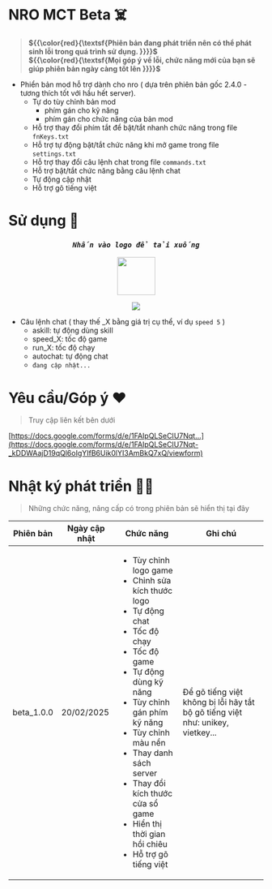 # NRO MCT Beta ☠️
 > **${{\color{red}{\textsf{Phiên bản đang phát triển nên có thể phát sinh lỗi trong quá trình sử dụng. \}}}}\$**<br>**${{\color{red}{\textsf{Mọi góp ý về lỗi, chức năng mới của bạn sẽ giúp phiên bản ngày càng tốt lên \}}}}\$**
 - Phiển bản mod hỗ trợ dành cho nro ( dựa trên phiên bản gốc 2.4.0 - tương thích tốt với hầu hết server).
   - Tự do tùy chỉnh bản mod
     - phím gán cho kỹ năng
     - phím gán cho chức năng của bản mod
    - Hỗ trợ thay đổi phím tắt để bật/tắt nhanh chức năng trong file `fnKeys.txt`
    - Hỗ trợ tự động bật/tắt chức năng khi mở game trong file `settings.txt`
    - Hỗ trợ thay đổi câu lệnh chat trong file `commands.txt`
    - Hỗ trợ bật/tắt chức năng bằng câu lệnh chat
    - Tự động cập nhật
    - Hỗ trợ gõ tiếng việt

# Sử dụng 🫰
<div align="center">
 
### _`Nhấn vào logo để tải xuống`_

  <a href="https://github.com/ki3tngu/JINRO-MCT-BETA/releases/download/MCT_beta_1.0.0/JINROMOD_Custom.zip" ><img src="https://images-wixmp-ed30a86b8c4ca887773594c2.wixmp.com/f/c3c4dc04-2c06-4987-b64d-8d394836c6cf/dgkrji2-dcceb33c-b702-4613-9c87-84295aa358c4.png/v1/fill/w_512,h_512/windows_11_logo_by_foursplaysroblox_dgkrji2-fullview.png?token=eyJ0eXAiOiJKV1QiLCJhbGciOiJIUzI1NiJ9.eyJzdWIiOiJ1cm46YXBwOjdlMGQxODg5ODIyNjQzNzNhNWYwZDQxNWVhMGQyNmUwIiwiaXNzIjoidXJuOmFwcDo3ZTBkMTg4OTgyMjY0MzczYTVmMGQ0MTVlYTBkMjZlMCIsIm9iaiI6W1t7ImhlaWdodCI6Ijw9NTEyIiwicGF0aCI6IlwvZlwvYzNjNGRjMDQtMmMwNi00OTg3LWI2NGQtOGQzOTQ4MzZjNmNmXC9kZ2tyamkyLWRjY2ViMzNjLWI3MDItNDYxMy05Yzg3LTg0Mjk1YWEzNThjNC5wbmciLCJ3aWR0aCI6Ijw9NTEyIn1dXSwiYXVkIjpbInVybjpzZXJ2aWNlOmltYWdlLm9wZXJhdGlvbnMiXX0.hiTrHok4fIGfndLXQognFRKzP3jBqbevv73h5_3ONT8" height="75px"/></a>
  
<img src="https://img.shields.io/github/downloads/ki3tngu/JINRO-MCT-BETA/total.svg?style=for-the-badge&color=green"/>
</div>


 
- Câu lệnh chat ( thay thế _X bằng giá trị cụ thể, ví dụ `speed 5` )
  - askill: tự động dùng skill
  - speed_X: tốc độ game
  - run_X: tốc độ chạy
  - autochat: tự động chat
  - `đang cập nhật...`

# Yêu cầu/Góp ý ❤️
> Truy cập liên kết bên dưới

[https://docs.google.com/forms/d/e/1FAIpQLSeCIU7Nqt...](https://docs.google.com/forms/d/e/1FAIpQLSeCIU7Nqt-_kDDWAajD19qQl6oIgYIfB6Uik0lYI3AmBkQ7xQ/viewform)
# Nhật ký phát triển 🧑‍💻
> Những chức năng, nâng cấp có trong phiên bản sẽ hiển thị tại đây
 
|Phiên bản|Ngày cập nhật|Chức năng|Ghi chú|
|-|-|-|-|
|beta_1.0.0|20/02/2025| <ul><li>Tùy chỉnh logo game</li><li>Chỉnh sửa kích thước logo</li><li>Tự động chat</li><li>Tốc độ chạy</li><li>Tốc độ game</li><li>Tự động dùng kỹ năng</li><li>Tùy chỉnh gán phím kỹ năng</li><li>Tùy chỉnh màu nền</li><li>Thay danh sách server</li><li>Thay đổi kích thước cửa sổ game</li><li>Hiển thị thời gian hồi chiêu</li><li>Hỗ trợ gõ tiếng việt</li></ul> | Để gõ tiếng việt không bị lỗi hãy tắt bộ gõ tiếng việt như: unikey, vietkey...



